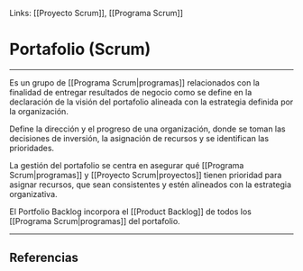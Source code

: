 Links: [[Proyecto Scrum]], [[Programa Scrum]]

# Portafolio (Scrum)
---

Es un grupo de [[Programa Scrum|programas]] relacionados con la finalidad de entregar resultados de negocio como se define en la declaración de la visión del portafolio alineada con la estrategia definida por la organización.

Define la dirección y el progreso de una organización, donde se toman las decisiones de inversión, la asignación de recursos y se identifican las prioridades.

La gestión del portafolio se centra en asegurar qué [[Programa Scrum|programas]] y [[Proyecto Scrum|proyectos]] tienen prioridad para asignar recursos, que sean consistentes y estén alineados con la estrategia organizativa.

El Portfolio Backlog incorpora el [[Product Backlog]] de todos los [[Programa Scrum|programas]] del portafolio.

---

## Referencias